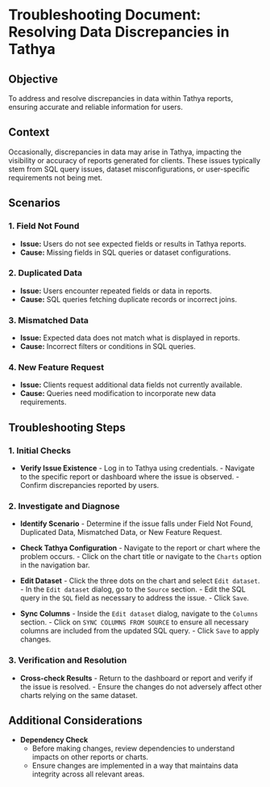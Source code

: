 # Troubleshooting Document: Resolving Data Discrepancies in Tathya

## Objective
To address and resolve discrepancies in data within Tathya reports, ensuring accurate and reliable information for users.

## Context
Occasionally, discrepancies in data may arise in Tathya, impacting the visibility or accuracy of reports generated for clients. These issues typically stem from SQL query issues, dataset misconfigurations, or user-specific requirements not being met.

## Scenarios
### 1. Field Not Found
   - **Issue:** Users do not see expected fields or results in Tathya reports.
   - **Cause:** Missing fields in SQL queries or dataset configurations.
   
### 2. Duplicated Data
   - **Issue:** Users encounter repeated fields or data in reports.
   - **Cause:** SQL queries fetching duplicate records or incorrect joins.
   
### 3. Mismatched Data
   - **Issue:** Expected data does not match what is displayed in reports.
   - **Cause:** Incorrect filters or conditions in SQL queries.
   
### 4. New Feature Request
   - **Issue:** Clients request additional data fields not currently available.
   - **Cause:** Queries need modification to incorporate new data requirements.

## Troubleshooting Steps

### 1. Initial Checks
   - **Verify Issue Existence**
 	- Log in to Tathya using credentials.
 	- Navigate to the specific report or dashboard where the issue is observed.
 	- Confirm discrepancies reported by users.

### 2. Investigate and Diagnose
   - **Identify Scenario**
 	- Determine if the issue falls under Field Not Found, Duplicated Data, Mismatched Data, or New Feature Request.
   
   - **Check Tathya Configuration**
 	- Navigate to the report or chart where the problem occurs.
 	- Click on the chart title or navigate to the `Charts` option in the navigation bar.

   - **Edit Dataset**
 	- Click the three dots on the chart and select `Edit dataset`.
 	- In the `Edit dataset` dialog, go to the `Source` section.
 	- Edit the SQL query in the `SQL` field as necessary to address the issue.
 	- Click `Save`.

   - **Sync Columns**
 	- Inside the `Edit dataset` dialog, navigate to the `Columns` section.
 	- Click on `SYNC COLUMNS FROM SOURCE` to ensure all necessary columns are included from the updated SQL query.
 	- Click `Save` to apply changes.

### 3. Verification and Resolution
   - **Cross-check Results**
 	- Return to the dashboard or report and verify if the issue is resolved.
 	- Ensure the changes do not adversely affect other charts relying on the same dataset.

## Additional Considerations
- **Dependency Check**
  - Before making changes, review dependencies to understand impacts on other reports or charts.
  - Ensure changes are implemented in a way that maintains data integrity across all relevant areas.
